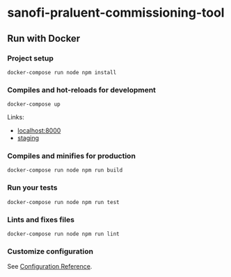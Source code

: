 # sanofi-praluent-commissioning-tool

## Run with Docker

### Project setup
```
docker-compose run node npm install
```

### Compiles and hot-reloads for development
```
docker-compose up
```
Links:
* [localhost:8000](http://localhost:8000)
* [staging](https://sanofi-praluent-commissioning-tool.staging.openhealthdigital.co.uk)

### Compiles and minifies for production
```
docker-compose run node npm run build
```

### Run your tests
```
docker-compose run node npm run test
```

### Lints and fixes files
```
docker-compose run node npm run lint
```

### Customize configuration
See [Configuration Reference](https://cli.vuejs.org/config/).
